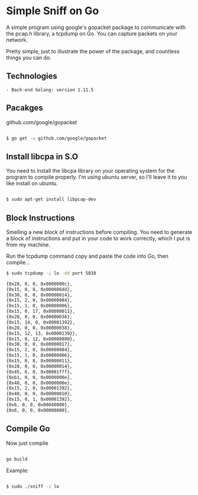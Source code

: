# Simple Sniff on Go

A simple program using google's gopacket package to communicate with the pcap.h library, a tcpdump on Go.
You can capture packets on your network.

Pretty simple, just to illustrate the power of the package, and countless things you can do.

## Technologies 
	- Back-end Golang: version 1.11.5

## Pacakges

github.com/google/gopacket

```sh

$ go get -u github.com/google/gopacket

```

## Install libcpa in S.O

You need to install the libcpa library on your operating system for the program to compile properly. 
I'm using ubuntu server, so I'll leave it to you like install on ubuntu.

```bash

$ sudo apt-get install libpcap-dev

```

## Block Instructions

Smelling a new block of instructions before compiling.
You need to generate a block of instructions and put in your code to work correctly, which I put is from my machine.

Run the tcpdump command copy and paste the code into Go, then compile...

```bash
$ sudo tcpdump -i lo -dd port 5010

{0x28, 0, 0, 0x0000000c},
{0x15, 0, 8, 0x000086dd},
{0x30, 0, 0, 0x00000014},
{0x15, 2, 0, 0x00000084},
{0x15, 1, 0, 0x00000006},
{0x15, 0, 17, 0x00000011},
{0x28, 0, 0, 0x00000036},
{0x15, 14, 0, 0x00001392},
{0x28, 0, 0, 0x00000038},
{0x15, 12, 13, 0x00001392},
{0x15, 0, 12, 0x00000800},
{0x30, 0, 0, 0x00000017},
{0x15, 2, 0, 0x00000084},
{0x15, 1, 0, 0x00000006},
{0x15, 0, 8, 0x00000011},
{0x28, 0, 0, 0x00000014},
{0x45, 6, 0, 0x00001fff},
{0xb1, 0, 0, 0x0000000e},
{0x48, 0, 0, 0x0000000e},
{0x15, 2, 0, 0x00001392},
{0x48, 0, 0, 0x00000010},
{0x15, 0, 1, 0x00001392},
{0x6, 0, 0, 0x00040000},
{0x6, 0, 0, 0x00000000},

```

## Compile Go

Now just compile

```bash

go build

```

Example:
```bash

$ sudo ./sniff -i lo

```